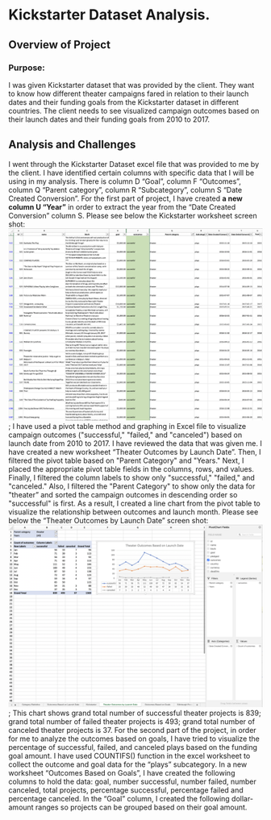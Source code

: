 # Kickstarter Dataset Analysis.
## Overview of Project
### Purpose: 
I was given Kickstarter dataset that was provided by the client. They want to know how different theater campaigns fared in relation to their launch dates and their funding goals from the Kickstarter dataset in different countries. The client needs to see visualized campaign outcomes based on their launch dates and their funding goals from 2010 to 2017. 
## Analysis and Challenges
I went through the Kickstarter Dataset excel file that was provided to me by the client. I have identified certain columns with specific data that I will be using in my analysis. There is column D “Goal”, column F “Outcomes”, column Q “Parent category”, column R “Subcategory”, column S “Date Created Conversion”. 
For the first part of project, I have created **a new column U “Year”** in order to extract the year from the “Date Created Conversion” column S. 
Please see below the Kickstarter worksheet screen shot:
![Kickstarter_Screen_Shot](Kickstarter_Screen_Shot.png);
I have used a pivot table method and graphing in Excel file to visualize campaign outcomes ("successful," "failed," and "canceled") based on launch date from 2010 to 2017. 
I have reviewed the data that was given me. I have created a new worksheet “Theater Outcomes by Launch Date”. Then, I filtered the pivot table based on "Parent Category" and "Years." Next, I placed the appropriate pivot table fields in the columns, rows, and values. Finally, I filtered the column labels to show only "successful," "failed," and "canceled."
Also, I filtered the "Parent Category" to show only the data for "theater” and sorted the campaign outcomes in descending order so "successful" is first.
As a result, I created a line chart from the pivot table to visualize the relationship between outcomes and launch month. 
Please see below the “Theater Outcomes by Launch Date” screen shot:
![Screen_Shot_Pivot_Table_and_Chart](Screen_Shot_Pivot_Table_and_Chart.png);
This chart shows grand total number of successful theater projects is 839;
grand total number of failed theater projects is 493;
grand total number of canceled theater projects is 37.
For the second part of the project, in order for me to analyze the outcomes based on goals, I have tried to visualize the percentage of successful, failed, and canceled plays based on the funding goal amount. I have used COUNTIFS() function in the excel worksheet to collect the outcome and goal data for the “plays” subcategory. 
In a new worksheet “Outcomes Based on Goals”, I have created the following columns to hold the data: goal, number successful, number failed, number canceled, total projects, percentage successful, percentage failed and percentage canceled.
In the “Goal” column, I created the following dollar-amount ranges so projects can be grouped based on their goal amount.
